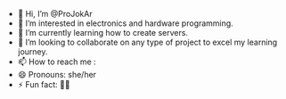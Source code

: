 - 👋 Hi, I’m @ProJokAr
- 👀 I’m interested in electronics and hardware programming.
- 🌱 I’m currently learning how to create servers.
- 💞️ I’m looking to collaborate on any type of project to excel my learning journey.
- 📫 How to reach me : 
- 😄 Pronouns: she/her
- ⚡ Fun fact: 🐱‍👤

<!---
ProJokAr/ProJokAr is a ✨ special ✨ repository because its `README.md` (this file) appears on your GitHub profile.
You can click the Preview link to take a look at your changes.
--->
